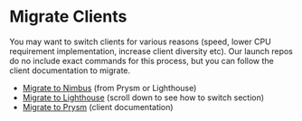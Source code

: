 # Migrate Clients

You may want to switch clients for various reasons (speed, lower CPU requirement implementation, increase client diversity etc).  Our launch repos do no include exact commands for this process, but you can follow the client documentation to migrate.&#x20;

* [Migrate to Nimbus](https://nimbus.guide/migration.html) (from Prysm or Lighthouse)
* [Migrate to Lighthouse](https://lighthouse-blog.sigmaprime.io/switch-to-lighthouse.html) (scroll down to see how to switch section)
* [Migrate to Prysm](https://docs.prylabs.network/docs/getting-started) (client documentation)



